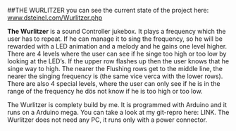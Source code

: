
##THE WURLITZER
you can see the current state of the project here: www.dsteinel.com/Wurlitzer.php

**The Wurlitzer** is a sound Controller jukebox. It plays a frequency which the user has to repeat. If he can manage it to sing the frequency, so he will be rewarded with a LED animation and a melody and he gains one level higher. There are 4 levels where the user can see if he singe too high or too low by looking at the LED’s. If the upper row flashes up then the user knows that he singe way to high. The nearer the Flushing rows get to the middle line, the nearer the singing frequency is (the same vice verca with the lower rows). There are also 4 special levels, where the user can only see if he is in the range of the frequency he dös not know if he is too high or too low.

The Wurlitzer is complety build by me. It is programmed with Arduino and it runs on a Arduino mega. You can take a look at my git-repro here: LINK. 
The Wurlitzer does not need any PC, it runs only with a power connector.